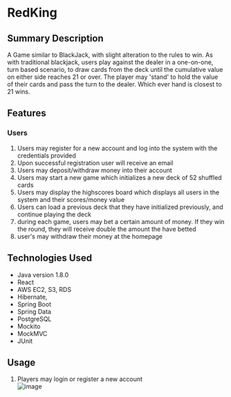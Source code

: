 # RedKing
## Summary Description

A Game similar to BlackJack, with slight alteration to the rules to win. As with traditional blackjack, users play against the dealer in a one-on-one, turn based scenario, to draw cards from the deck until the cumulative value on either side reaches 21 or over. The player may 'stand' to hold the value of their cards and pass the turn to the dealer. Which ever hand is closest to 21 wins.

## Features

### Users
1. Users may register for a new account and log into the system with the credentials provided
2. Upon successful registration user will receive an email
3. Users may deposit/withdraw money into their account
4. Users may start a new game which initializes a new deck of 52 shuffled cards
5. Users may display the highscores board which displays all users in the system and their scores/money value
6. Users can load a previous deck that they have initialized previously, and continue playing the deck
7. during each game, users may bet a certain amount of money. If they win the round, they will receive double the amount the have betted
8. user's may withdraw their money at the homepage

## Technologies Used
- Java version 1.8.0
- React
- AWS EC2, S3, RDS
- Hibernate,
- Spring Boot
- Spring Data
- PostgreSQL
- Mockito
- MockMVC
- JUnit

## Usage
1. Players may login or register a new account<br/>
![image](https://user-images.githubusercontent.com/101683611/171944639-b03c942a-02e1-4cd7-aaba-ccd06fb79eaf.png)<br/>

